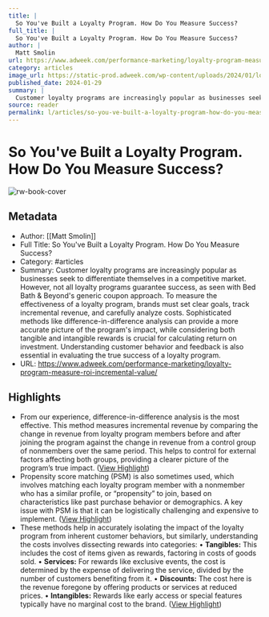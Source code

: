 ```yaml
---
title: |
  So You've Built a Loyalty Program. How Do You Measure Success?
full_title: |
  So You've Built a Loyalty Program. How Do You Measure Success?
author: |
  Matt Smolin
url: https://www.adweek.com/performance-marketing/loyalty-program-measure-roi-incremental-value/
category: articles
image_url: https://static-prod.adweek.com/wp-content/uploads/2024/01/loyalty-program-measure-success-2024-600x315.jpg
published_date: 2024-01-29
summary: |
  Customer loyalty programs are increasingly popular as businesses seek to differentiate themselves in a competitive market. However, not all loyalty programs guarantee success, as seen with Bed Bath & Beyond's generic coupon approach. To measure the effectiveness of a loyalty program, brands must set clear goals, track incremental revenue, and carefully analyze costs. Sophisticated methods like difference-in-difference analysis can provide a more accurate picture of the program's impact, while considering both tangible and intangible rewards is crucial for calculating return on investment. Understanding customer behavior and feedback is also essential in evaluating the true success of a loyalty program.
source: reader
permalink: l/articles/so-you-ve-built-a-loyalty-program-how-do-you-measure-success
---
```

# So You've Built a Loyalty Program. How Do You Measure Success?

![rw-book-cover](https://static-prod.adweek.com/wp-content/uploads/2024/01/loyalty-program-measure-success-2024-600x315.jpg)

## Metadata
- Author: [[Matt Smolin]]
- Full Title: So You've Built a Loyalty Program. How Do You Measure Success?
- Category: #articles
- Summary: Customer loyalty programs are increasingly popular as businesses seek to differentiate themselves in a competitive market. However, not all loyalty programs guarantee success, as seen with Bed Bath & Beyond's generic coupon approach. To measure the effectiveness of a loyalty program, brands must set clear goals, track incremental revenue, and carefully analyze costs. Sophisticated methods like difference-in-difference analysis can provide a more accurate picture of the program's impact, while considering both tangible and intangible rewards is crucial for calculating return on investment. Understanding customer behavior and feedback is also essential in evaluating the true success of a loyalty program.
- URL: https://www.adweek.com/performance-marketing/loyalty-program-measure-roi-incremental-value/

## Highlights
- From our experience, difference-in-difference analysis is the most effective. This method measures incremental revenue by comparing the change in revenue from loyalty program members before and after joining the program against the change in revenue from a control group of nonmembers over the same period. This helps to control for external factors affecting both groups, providing a clearer picture of the program’s true impact. ([View Highlight](https://read.readwise.io/read/01hs9acmshzprtk7sabmz2sf6f))
- Propensity score matching (PSM) is also sometimes used, which involves matching each loyalty program member with a nonmember who has a similar profile, or “propensity” to join, based on characteristics like past purchase behavior or demographics. A key issue with PSM is that it can be logistically challenging and expensive to implement. ([View Highlight](https://read.readwise.io/read/01hs9abyy2vj1vh56v2kcxq3ga))
- These methods help in accurately isolating the impact of the loyalty program from inherent customer behaviors, but similarly, understanding the costs involves dissecting rewards into categories:
  • **Tangibles:** This includes the cost of items given as rewards, factoring in costs of goods sold.
  • **Services:** For rewards like exclusive events, the cost is determined by the expense of delivering the service, divided by the number of customers benefiting from it.
  • **Discounts:** The cost here is the revenue foregone by offering products or services at reduced prices.
  • **Intangibles:** Rewards like early access or special features typically have no marginal cost to the brand. ([View Highlight](https://read.readwise.io/read/01hs9adawa94k9w3wj2yqqjhax))


